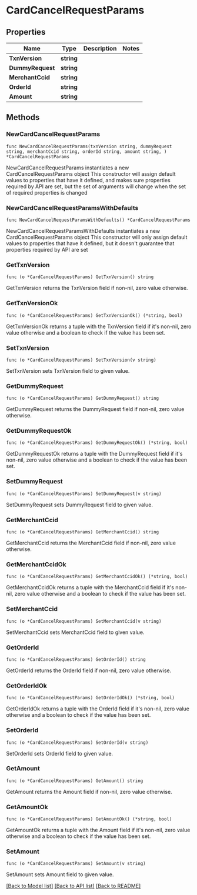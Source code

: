 # CardCancelRequestParams

## Properties

Name | Type | Description | Notes
------------ | ------------- | ------------- | -------------
**TxnVersion** | **string** |  | 
**DummyRequest** | **string** |  | 
**MerchantCcid** | **string** |  | 
**OrderId** | **string** |  | 
**Amount** | **string** |  | 

## Methods

### NewCardCancelRequestParams

`func NewCardCancelRequestParams(txnVersion string, dummyRequest string, merchantCcid string, orderId string, amount string, ) *CardCancelRequestParams`

NewCardCancelRequestParams instantiates a new CardCancelRequestParams object
This constructor will assign default values to properties that have it defined,
and makes sure properties required by API are set, but the set of arguments
will change when the set of required properties is changed

### NewCardCancelRequestParamsWithDefaults

`func NewCardCancelRequestParamsWithDefaults() *CardCancelRequestParams`

NewCardCancelRequestParamsWithDefaults instantiates a new CardCancelRequestParams object
This constructor will only assign default values to properties that have it defined,
but it doesn't guarantee that properties required by API are set

### GetTxnVersion

`func (o *CardCancelRequestParams) GetTxnVersion() string`

GetTxnVersion returns the TxnVersion field if non-nil, zero value otherwise.

### GetTxnVersionOk

`func (o *CardCancelRequestParams) GetTxnVersionOk() (*string, bool)`

GetTxnVersionOk returns a tuple with the TxnVersion field if it's non-nil, zero value otherwise
and a boolean to check if the value has been set.

### SetTxnVersion

`func (o *CardCancelRequestParams) SetTxnVersion(v string)`

SetTxnVersion sets TxnVersion field to given value.


### GetDummyRequest

`func (o *CardCancelRequestParams) GetDummyRequest() string`

GetDummyRequest returns the DummyRequest field if non-nil, zero value otherwise.

### GetDummyRequestOk

`func (o *CardCancelRequestParams) GetDummyRequestOk() (*string, bool)`

GetDummyRequestOk returns a tuple with the DummyRequest field if it's non-nil, zero value otherwise
and a boolean to check if the value has been set.

### SetDummyRequest

`func (o *CardCancelRequestParams) SetDummyRequest(v string)`

SetDummyRequest sets DummyRequest field to given value.


### GetMerchantCcid

`func (o *CardCancelRequestParams) GetMerchantCcid() string`

GetMerchantCcid returns the MerchantCcid field if non-nil, zero value otherwise.

### GetMerchantCcidOk

`func (o *CardCancelRequestParams) GetMerchantCcidOk() (*string, bool)`

GetMerchantCcidOk returns a tuple with the MerchantCcid field if it's non-nil, zero value otherwise
and a boolean to check if the value has been set.

### SetMerchantCcid

`func (o *CardCancelRequestParams) SetMerchantCcid(v string)`

SetMerchantCcid sets MerchantCcid field to given value.


### GetOrderId

`func (o *CardCancelRequestParams) GetOrderId() string`

GetOrderId returns the OrderId field if non-nil, zero value otherwise.

### GetOrderIdOk

`func (o *CardCancelRequestParams) GetOrderIdOk() (*string, bool)`

GetOrderIdOk returns a tuple with the OrderId field if it's non-nil, zero value otherwise
and a boolean to check if the value has been set.

### SetOrderId

`func (o *CardCancelRequestParams) SetOrderId(v string)`

SetOrderId sets OrderId field to given value.


### GetAmount

`func (o *CardCancelRequestParams) GetAmount() string`

GetAmount returns the Amount field if non-nil, zero value otherwise.

### GetAmountOk

`func (o *CardCancelRequestParams) GetAmountOk() (*string, bool)`

GetAmountOk returns a tuple with the Amount field if it's non-nil, zero value otherwise
and a boolean to check if the value has been set.

### SetAmount

`func (o *CardCancelRequestParams) SetAmount(v string)`

SetAmount sets Amount field to given value.



[[Back to Model list]](../README.md#documentation-for-models) [[Back to API list]](../README.md#documentation-for-api-endpoints) [[Back to README]](../README.md)


